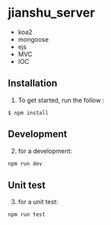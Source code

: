 # jianshu_server

+ koa2
+ mongoose
+ ejs
+ MVC
+ IOC

## Installation

1. To get started, run the follow :

```
$ npm install
```

## Development

2. for a development:

```bash
npm run dev
```

## Unit test

3. for a unit test:

```
npm run test
```

